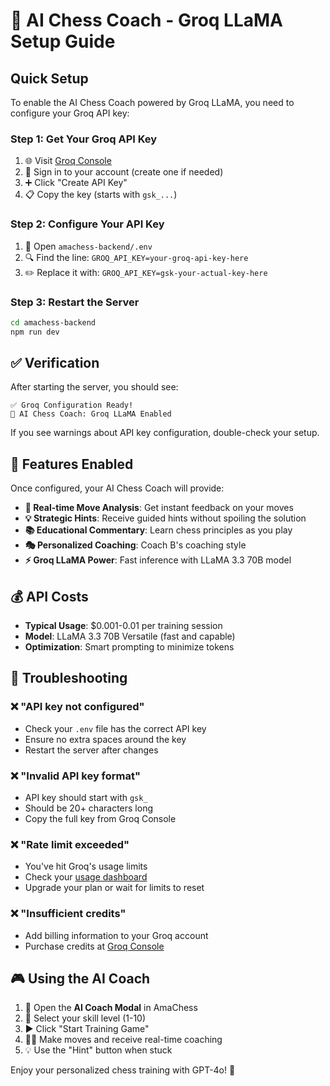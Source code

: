 # 🤖 AI Chess Coach - Groq LLaMA Setup Guide

## Quick Setup

To enable the AI Chess Coach powered by Groq LLaMA, you need to configure your Groq API key:

### Step 1: Get Your Groq API Key

1. 🌐 Visit [Groq Console](https://console.groq.com/keys)
2. 🔐 Sign in to your account (create one if needed)
3. ➕ Click "Create API Key"
4. 📋 Copy the key (starts with `gsk_...`)

### Step 2: Configure Your API Key

1. 📁 Open `amachess-backend/.env`
2. 🔍 Find the line: `GROQ_API_KEY=your-groq-api-key-here`
3. ✏️ Replace it with: `GROQ_API_KEY=gsk-your-actual-key-here`

### Step 3: Restart the Server

```bash
cd amachess-backend
npm run dev
```

## ✅ Verification

After starting the server, you should see:
```
✅ Groq Configuration Ready!
🤖 AI Chess Coach: Groq LLaMA Enabled
```

If you see warnings about API key configuration, double-check your setup.

## 🎯 Features Enabled

Once configured, your AI Chess Coach will provide:

- **🎯 Real-time Move Analysis**: Get instant feedback on your moves
- **💡 Strategic Hints**: Receive guided hints without spoiling the solution  
- **📚 Educational Commentary**: Learn chess principles as you play
- **🎭 Personalized Coaching**: Coach B's coaching style
- **⚡ Groq LLaMA Power**: Fast inference with LLaMA 3.3 70B model

## 💰 API Costs

- **Typical Usage**: $0.001-0.01 per training session
- **Model**: LLaMA 3.3 70B Versatile (fast and capable)
- **Optimization**: Smart prompting to minimize tokens

## 🔧 Troubleshooting

### ❌ "API key not configured"
- Check your `.env` file has the correct API key
- Ensure no extra spaces around the key
- Restart the server after changes

### ❌ "Invalid API key format"  
- API key should start with `gsk_`
- Should be 20+ characters long
- Copy the full key from Groq Console

### ❌ "Rate limit exceeded"
- You've hit Groq's usage limits
- Check your [usage dashboard](https://console.groq.com/settings/billing)
- Upgrade your plan or wait for limits to reset

### ❌ "Insufficient credits"
- Add billing information to your Groq account
- Purchase credits at [Groq Console](https://console.groq.com/settings/billing)

## 🎮 Using the AI Coach

1. 🎯 Open the **AI Coach Modal** in AmaChess
2. 🎲 Select your skill level (1-10)  
3. ▶️ Click "Start Training Game"
4. 🏃‍♂️ Make moves and receive real-time coaching
5. 💡 Use the "Hint" button when stuck

Enjoy your personalized chess training with GPT-4o! 🚀
